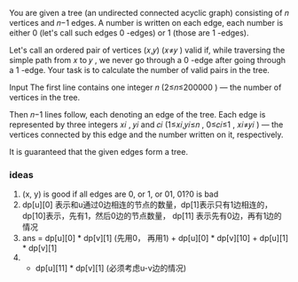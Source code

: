 You are given a tree (an undirected connected acyclic graph) consisting of 𝑛
 vertices and 𝑛−1
 edges. A number is written on each edge, each number is either 0
 (let's call such edges 0
-edges) or 1
 (those are 1
-edges).

Let's call an ordered pair of vertices (𝑥,𝑦)
 (𝑥≠𝑦
) valid if, while traversing the simple path from 𝑥
 to 𝑦
, we never go through a 0
-edge after going through a 1
-edge. Your task is to calculate the number of valid pairs in the tree.

Input
The first line contains one integer 𝑛
 (2≤𝑛≤200000
) — the number of vertices in the tree.

Then 𝑛−1
 lines follow, each denoting an edge of the tree. Each edge is represented by three integers 𝑥𝑖
, 𝑦𝑖
 and 𝑐𝑖
 (1≤𝑥𝑖,𝑦𝑖≤𝑛
, 0≤𝑐𝑖≤1
, 𝑥𝑖≠𝑦𝑖
) — the vertices connected by this edge and the number written on it, respectively.

It is guaranteed that the given edges form a tree.



### ideas
1. (x, y) is good if all edges are 0, or 1, or 01, 01?0 is bad
2. dp[u][0] 表示和u通过0边相连的节点的数量，dp[1]表示只有1边相连的， dp[10]表示，先有1，然后0边的节点数量， dp[11] 表示先有0边，再有1边的情况
3. ans = dp[u][0] * dp[v][1] (先用0， 再用1) + dp[u][0] * dp[v][10] + dp[u][1] * dp[v][1]
4.    + dp[u][11] * dp[v][1]  (必须考虑u-v边的情况)